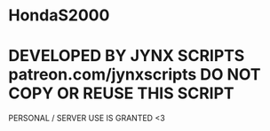 # HondaS2000

# DEVELOPED BY JYNX SCRIPTS patreon.com/jynxscripts DO NOT COPY OR REUSE THIS SCRIPT
PERSONAL / SERVER USE IS GRANTED <3
